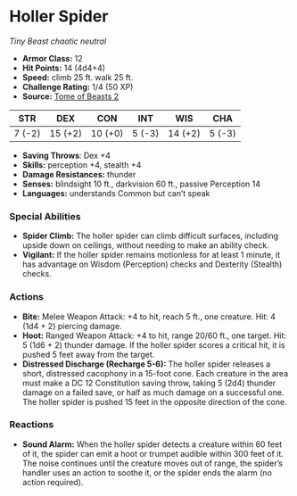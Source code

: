# Holler Spider

*Tiny* *Beast* *chaotic neutral*

- **Armor Class:** 12
- **Hit Points:** 14 (4d4+4)
- **Speed:** climb 25 ft. walk 25 ft.
- **Challenge Rating:** 1/4 (50 XP)
- **Source:** [Tome of Beasts 2](https://koboldpress.com/kpstore/product/tome-of-beasts-2-for-5th-edition/)

| STR | DEX | CON | INT | WIS | CHA |
| --- | --- | --- | --- | --- | --- |
| 7 (-2) | 15 (+2) | 10 (+0) | 5 (-3) | 14 (+2) | 5 (-3) |

- **Saving Throws**: Dex +4
- **Skills:** perception +4, stealth +4
- **Damage Resistances:** thunder
- **Senses:** blindsight 10 ft., darkvision 60 ft., passive Perception 14
- **Languages:** understands Common but can’t speak
### Special Abilities
- **Spider Climb:** The holler spider can climb difficult surfaces, including upside down on ceilings, without needing to make an ability check.
- **Vigilant:** If the holler spider remains motionless for at least 1 minute, it has advantage on Wisdom (Perception) checks and Dexterity (Stealth) checks.
### Actions
- **Bite:** Melee Weapon Attack: +4 to hit, reach 5 ft., one creature. Hit: 4 (1d4 + 2) piercing damage.
- **Hoot:** Ranged Weapon Attack: +4 to hit, range 20/60 ft., one target. Hit: 5 (1d6 + 2) thunder damage. If the holler spider scores a critical hit, it is pushed 5 feet away from the target.
- **Distressed Discharge (Recharge 5-6):** The holler spider releases a short, distressed cacophony in a 15-foot cone. Each creature in the area must make a DC 12 Constitution saving throw, taking 5 (2d4) thunder damage on a failed save, or half as much damage on a successful one. The holler spider is pushed 15 feet in the opposite direction of the cone.
### Reactions
- **Sound Alarm:** When the holler spider detects a creature within 60 feet of it, the spider can emit a hoot or trumpet audible within 300 feet of it. The noise continues until the creature moves out of range, the spider’s handler uses an action to soothe it, or the spider ends the alarm (no action required).
